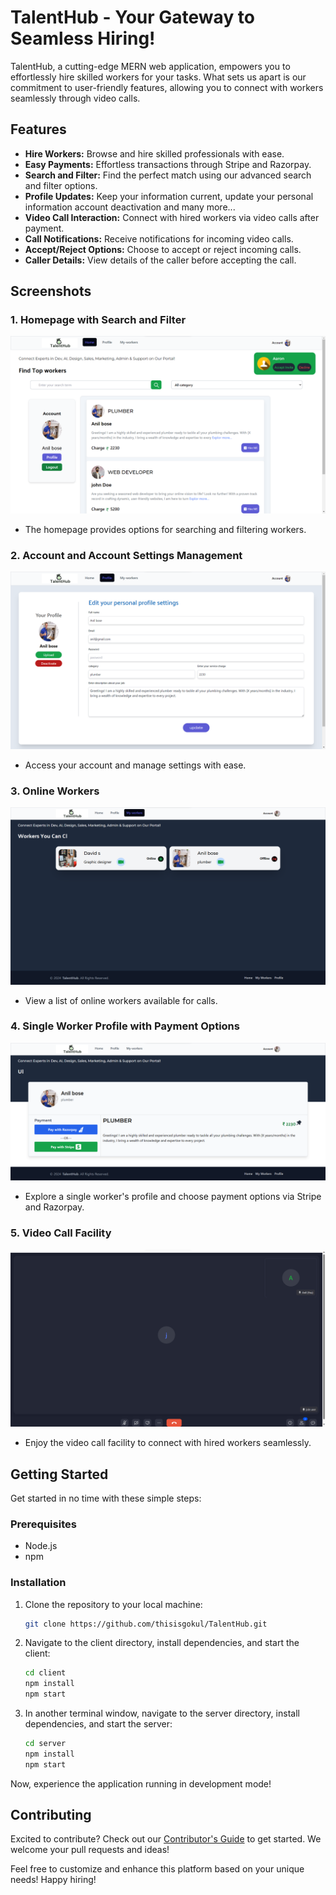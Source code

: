 # TalentHub - Your Gateway to Seamless Hiring!

TalentHub, a cutting-edge MERN web application, empowers you to effortlessly hire skilled workers for your tasks. What sets us apart is our commitment to user-friendly features, allowing you to connect with workers seamlessly through video calls.

## Features

- **Hire Workers:** Browse and hire skilled professionals with ease.
- **Easy Payments:** Effortless transactions through Stripe and Razorpay.
- **Search and Filter:** Find the perfect match using our advanced search and filter options.
- **Profile Updates:** Keep your information current, update your personal information account deactivation and many more...
- **Video Call Interaction:** Connect with hired workers via video calls after payment.
- **Call Notifications:** Receive notifications for incoming video calls.
- **Accept/Reject Options:** Choose to accept or reject incoming calls.
- **Caller Details:** View details of the caller before accepting the call.
## Screenshots

### 1. Homepage with Search and Filter

![Homepage](client/src/assets/screenshots/img11.png)

- The homepage provides options for searching and filtering workers.

### 2. Account and Account Settings Management

![Account Management](client/src/assets/screenshots/img22.png)

- Access your account and manage settings with ease.

### 3. Online Workers

![Online Workers](client/src/assets/screenshots/img3.png)

- View a list of online workers available for calls.

### 4. Single Worker Profile with Payment Options

![Worker Profile](client/src/assets/screenshots/img4.png)

- Explore a single worker's profile and choose payment options via Stripe and Razorpay.

### 5. Video Call Facility

![Video Call](client/src/assets/screenshots/img5.png)

- Enjoy the video call facility to connect with hired workers seamlessly.

  

## Getting Started

Get started in no time with these simple steps:

### Prerequisites

- Node.js
- npm

### Installation

1. Clone the repository to your local machine:

    ```bash
   git clone https://github.com/thisisgokul/TalentHub.git
    ```

2. Navigate to the client directory, install dependencies, and start the client:

    ```bash
    cd client
    npm install
    npm start
    ```

3. In another terminal window, navigate to the server directory, install dependencies, and start the server:

    ```bash
    cd server
    npm install
    npm start
    ```

Now, experience the application running in development mode!

## Contributing

Excited to contribute? Check out our [Contributor's Guide](CONTRIBUTING.md) to get started. We welcome your pull requests and ideas!

Feel free to customize and enhance this platform based on your unique needs! Happy hiring!
